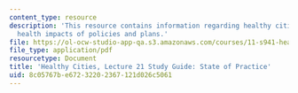 ```yaml
---
content_type: resource
description: 'This resource contains information regarding healthy cities: Assessing
  health impacts of policies and plans.'
file: https://ol-ocw-studio-app-qa.s3.amazonaws.com/courses/11-s941-healthy-cities-assessing-health-impacts-of-policies-and-plans-spring-2016/8c05767be67232202367121d026c5061_MIT11_S941S16_Class21Guide.pdf
file_type: application/pdf
resourcetype: Document
title: 'Healthy Cities, Lecture 21 Study Guide: State of Practice'
uid: 8c05767b-e672-3220-2367-121d026c5061
---
```

